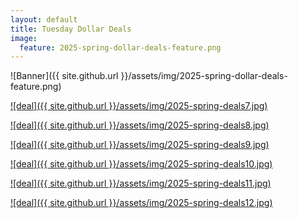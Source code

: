 ```yaml
---
layout: default
title: Tuesday Dollar Deals
image:
  feature: 2025-spring-dollar-deals-feature.png
---
```

![Banner]({{ site.github.url }}/assets/img/2025-spring-dollar-deals-feature.png)

[![deal]({{ site.github.url }}/assets/img/2025-spring-deals7.jpg)](https://www.teacherspayteachers.com/Product/CVC-Books-Reading-Simple-CVC-Sentences-for-Kindergarten-4410625)

[![deal]({{ site.github.url }}/assets/img/2025-spring-deals8.jpg)](https://www.teacherspayteachers.com/Product/Digraph-Task-Cards-ch-kn-ph-sh-th-wh-wr-qu-Activities-Phonics-Centers-3847920)

[![deal]({{ site.github.url }}/assets/img/2025-spring-deals9.jpg)](https://www.teacherspayteachers.com/Product/CVC-Word-Reading-Fluency-Passages-Read-and-Illustrate-Phonics-Worksheets-9599308#show-price-update)

[![deal]({{ site.github.url }}/assets/img/2025-spring-deals10.jpg)](https://www.teacherspayteachers.com/Product/Spring-Phonics-Busy-Box-Spring-Task-Cards-for-Phonics-Skills-K-1st-2nd-13222060)

[![deal]({{ site.github.url }}/assets/img/2025-spring-deals11.jpg)](https://www.teacherspayteachers.com/Product/Rhyming-Worksheets-No-Prep-Phonics-Rhyming-Words-Activities-Kindergarten-4121795?utm_source=Email&utm_campaign=Spring%202025%20Dollar%20Deals-%20Rhyming%20Worksheets)

[![deal]({{ site.github.url }}/assets/img/2025-spring-deals12.jpg)](https://www.teacherspayteachers.com/Product/Long-A-Patterns-Short-A-CVC-Spring-Phonics-Centers-Worksheets-Activities-2528235?utm_source=SPRING%20DOLLAR%20DEALS&utm_campaign=Long%20and%20Short%20A%20Centers)